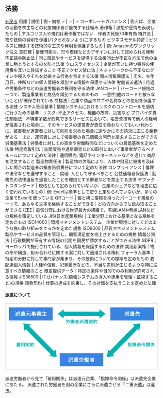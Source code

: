## 法務
[←戻る](README.md)
用語 | 説明 | 例・備考
:- | :- | :-
コーポレートガバナンス | 例えば、企業の活動を株主などの利害関係者が監視する仕組み
著作権 | 思想や感情を表現したもの | アルゴリズムや規約は著作権ではない　作者の死後70年有効
特許法 | 物や技術の発明を保護(パクられないように)するもの
ビジネスモデル特許 | ビジネスに関係する技術的な工夫や発明を保護するもの | 例: Amazonのワンクリック注文
意匠権 | 量産可能な、形や模様などのデザインに対して認められる権利
不正競争防止法 | 同じ商品やサービスを提供する企業同士が不正な方法で他の企業に勝とうとするのを防ぐ法律
クロスライセンス | 企業が互いに持つ特許の使用権を互いに許諾すること
不正アクセス禁止法 | ネットワークから不正なログインや侵入やそれを助長する行為を禁止する法律
個人情報保護法 | 氏名、生年月日、住所などの個人情報を識別する情報を保護する法律
労働者派遣法 | 待遇や労働条件などの派遣労働者の権利を守る法律
JANコード | バーコード規格の一つで、製造事業者と商品を識別するためのもの　一意性(他のコードと被らないこと)が確保されている
商標法 | 企業や商品のロゴや名称などの使用を保護する法律
システム管理基準 | 情報システムにおけるリスクのコントロールを適切に行うための基準 | リスク: 不正アクセス、機器の故障、災害など
プロバイダ責任制限法 | 不特定多数が閲覧できるサービスにおいて、名誉棄損等で他人の権利が侵害された場合に、そのサービスの運営者が責任を負わなくてもいい代わりに、被害者が運営者に対して削除を求めた場合に速やかにその請求に応じる義務がある　また、運営者に対して侵害者の身元情報の開示を請求することができる
労働基準法 | 労働者に対しての賃金や労働時間などについての最低基準を定めた法律
特定商取引法 | 訪問販売や通信販売などの取引において事業者が守るべきルールについて定めた法律 | 通信販売: 電話やインターネットなどを通じて商品を注文すること
製造物責任法 | 製造物の欠陥により、人体や財産に被害を及ぼした場合の製造者の損害賠償責任について定めた法律
コンプライアンス | 倫理や法令などを遵守すること | 倫理: 人として守るべきこと
公益通報者保護法 | 勤務先の法律違反を通報したことを理由とする解雇などを禁止する法律
デファクトスタンダード | 規格として定められていないが、企業のシェアなどを理由に広く使われているもの | 例: Excelは標準として使うと定められていないが、多くの企業でExcelを使っている
QRコード | 縦と横に情報を持ったバーコード規格の一つで、あらゆる文字を格納することができる | どの方向からでも読み取ることができる
IEEE | 電気分野における世界最大の組織で、有線LANや無線LANなどの規格を策定している
JIS(日本産業規格) | 工業分野における基準となる規格を定めたもの
ISO14000 | 環境マネジメントシステム　企業が環境に対してどのような良い取り組みをするかを定めた規格
ISO9000 | 品質マネジメントシステム　製品やサービスの品質を管理し、顧客満足度を向上させるための規格
情報公開法 | 行政機関が保有する情報の公開を国民が請求することができる法律
GDPR | ヨーロッパで施行されている、個人情報を保護するための法律
実用新案権 | 物の形や構造、組み合わせに関する案に対して適用される権利
フォーラム基準 | 特定の分野に対して専門家が集まり、その技術についての標準を定めたもの
要配慮個人情報 | 人種や信教、犯罪履歴などの、不当な差別が生じるような特に注意すべき情報のこと
限定提供データ | 特定の条件や目的でのみ利用が許可される情報
JIS38500 | ITガバナンス(情報システムの導入や運用を管理・監視すること)の規格
請負契約 | 仕事の達成を約束し、その対価を支払うことを定めた法律

#### 派遣について
![](images/労働者派遣法.jpg)

派遣労働者から見て「雇用関係」は派遣元企業、「指揮命令関係」は派遣先企業にあたる。
派遣された労働者を別の企業にさらに派遣させる「二重派遣」は違法。